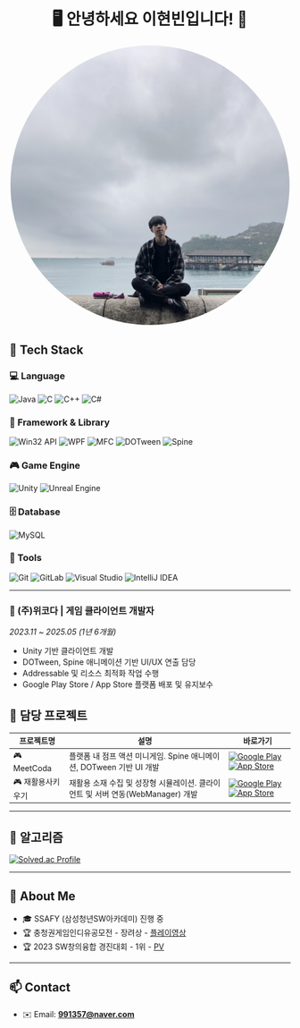 <h1 align="center">🖥️ 안녕하세요 이현빈입니다! 👋</h1>
<p align="center">
  <img src="me.jpg" width="500" style="border-radius: 50%;" />
</p>

## 🔧 Tech Stack

### 💻 Language  
![Java](https://img.shields.io/badge/Java-007396?style=flat&logo=java&logoColor=white)
![C](https://img.shields.io/badge/C-A8B9CC?style=flat&logo=c&logoColor=black)
![C++](https://img.shields.io/badge/C++-00599C?style=flat&logo=c%2B%2B&logoColor=white)
![C#](https://img.shields.io/badge/C%23-239120?style=flat&logo=c-sharp&logoColor=white)

### 🧱 Framework & Library  
![Win32 API](https://img.shields.io/badge/Win32_API-0078D7?style=flat&logo=windows&logoColor=white)
![WPF](https://img.shields.io/badge/WPF-512BD4?style=flat&logo=dotnet&logoColor=white)
![MFC](https://img.shields.io/badge/MFC-00599C?style=flat&logo=windows&logoColor=white)
![DOTween](https://img.shields.io/badge/DOTween-FFAA00?style=flat&logo=unity&logoColor=black)
![Spine](https://img.shields.io/badge/Spine-FF0000?style=flat&logo=spine&logoColor=white)

### 🎮 Game Engine  
![Unity](https://img.shields.io/badge/Unity-000000?style=flat&logo=unity&logoColor=white)
![Unreal Engine](https://img.shields.io/badge/Unreal_Engine-313131?style=flat&logo=unrealengine&logoColor=white)

### 🗄 Database  
![MySQL](https://img.shields.io/badge/MySQL-4479A1?style=flat&logo=mysql&logoColor=white)

### 🔧 Tools  
![Git](https://img.shields.io/badge/Git-F05032?style=flat&logo=git&logoColor=white)
![GitLab](https://img.shields.io/badge/GitLab-FC6D26?style=flat&logo=gitlab&logoColor=white)
![Visual Studio](https://img.shields.io/badge/Visual_Studio-5C2D91?style=flat&logo=visual-studio&logoColor=white)
![IntelliJ IDEA](https://img.shields.io/badge/IntelliJ-000000?style=flat&logo=intellij-idea&logoColor=white)

---

### 🏢 (주)위코다 | 게임 클라이언트 개발자
*2023.11 ~ 2025.05 (1년 6개월)*  
- Unity 기반 클라이언트 개발
- DOTween, Spine 애니메이션 기반 UI/UX 연출 담당
- Addressable 및 리소스 최적화 작업 수행
- Google Play Store / App Store 플랫폼 배포 및 유지보수

## 📑 담당 프로젝트

| 프로젝트명            | 설명                                                                 | 바로가기 |
|-----------------------|----------------------------------------------------------------------|----------|
| 🎮 MeetCoda            | 플랫폼 내 점프 액션 미니게임. Spine 애니메이션, DOTween 기반 UI 개발 | [![Google Play](https://img.shields.io/badge/-Play_Store-3DDC84?style=flat-square&logo=google-play&logoColor=white)](https://play.google.com/store/apps/details?id=net.metaskyworld.weecoda&pcampaignid=web_share) [![App Store](https://img.shields.io/badge/-App_Store-000000?style=flat-square&logo=apple&logoColor=white)](https://apps.apple.com/kr/app/meet-coda-video-chat/id6475752044) |
| 🎮 재활용사키우기     | 재활용 소재 수집 및 성장형 시뮬레이션. 클라이언트 및 서버 연동(WebManager) 개발 | [![Google Play](https://img.shields.io/badge/-Play_Store-3DDC84?style=flat-square&logo=google-play&logoColor=white)](https://play.google.com/store/apps/details?id=com.metasky.AnotherWorldRecyclingHero&pcampaignid=web_share)  [![App Store](https://img.shields.io/badge/-App_Store-000000?style=flat-square&logo=apple&logoColor=white)](https://apps.apple.com/kr/app/%EC%9E%AC%ED%99%9C%EC%9A%A9%EC%82%AC-%ED%82%A4%EC%9A%B0%EA%B8%B0/id6560108482?platform=iphone) |


---

## 🧠 알고리즘

[![Solved.ac Profile](http://mazassumnida.wtf/api/v2/generate_badge?boj=991357)](https://solved.ac/991357)

---

## 💬 About Me

- 🎓 SSAFY (삼성청년SW아카데미) 진행 중
- 🏆 충청권게임인디유공모전 - 장려상 - [플레이영상](https://youtu.be/SNeIs3Hy_Tk)
- 🏆 2023 SW창의융합 경진대회 - 1위 - [PV](https://youtu.be/Jzckma3huPg)

---

## 📫 Contact

- ✉️ Email: **991357@naver.com**

